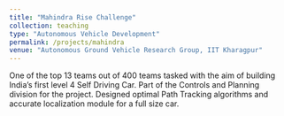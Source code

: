 ```yaml
---
title: "Mahindra Rise Challenge"
collection: teaching
type: "Autonomous Vehicle Development"
permalink: /projects/mahindra
venue: "Autonomous Ground Vehicle Research Group, IIT Kharagpur"
---
```

One of the top 13 teams out of 400 teams tasked with the aim of building India’s first level 4 Self Driving Car. Part of the Controls and Planning division for the project. Designed optimal Path Tracking algorithms and accurate localization module for a full size car.

